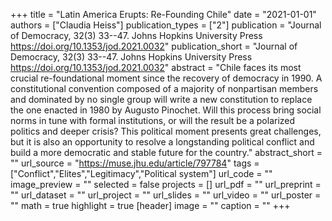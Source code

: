 +++
title = "Latin America Erupts: Re-Founding Chile"
date = "2021-01-01"
authors = ["Claudia Heiss"]
publication_types = ["2"]
publication = "Journal of Democracy, 32(3) 33--47. Johns Hopkins University Press https://doi.org/10.1353/jod.2021.0032"
publication_short = "Journal of Democracy, 32(3) 33--47. Johns Hopkins University Press https://doi.org/10.1353/jod.2021.0032"
abstract = "Chile faces its most crucial re-foundational moment since the recovery of democracy in 1990. A constitutional convention composed of a majority of nonpartisan members and dominated by no single group will write a new constitution to replace the one enacted in 1980 by Augusto Pinochet. Will this process bring social norms in tune with formal institutions, or will the result be a polarized politics and deeper crisis? This political moment presents great challenges, but it is also an opportunity to resolve a longstanding political conflict and build a more democratic and stable future for the country."
abstract_short = ""
url_source = "https://muse.jhu.edu/article/797784"
tags = ["Conflict","Elites","Legitimacy","Political system"]
url_code = ""
image_preview = ""
selected = false
projects = []
url_pdf = ""
url_preprint = ""
url_dataset = ""
url_project = ""
url_slides = ""
url_video = ""
url_poster = ""
math = true
highlight = true
[header]
image = ""
caption = ""
+++
